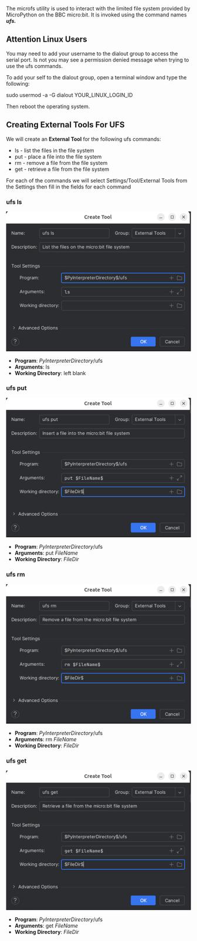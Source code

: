 The microfs utility is used to interact with the limited file system provided
by MicroPython on the BBC micro:bit. It is invoked using the command names **_ufs._**

## Attention Linux Users

You may need to add your username to the dialout group to access the serial
port. Is not you may see a permission denied message when trying to use the
ufs commands.

To add your self to the dialout group, open a terminal window and type the following:

sudo usermod -a -G dialout YOUR_LINUX_LOGIN_ID

Then reboot the operating system.

## Creating External Tools For UFS

We will create an **External Tool** for the following ufs commands:

* ls - list the files in the file system
* put - place a file into the file system
* rm - remove a file from the file system
* get - retrieve a file from the file system

For each of the commands we will select Settings/Tool/External Tools
from the Settings 
then fill in the fields for each command

### ufs ls

![](./images/ufs_ls.png)


* **Program**: $PyInterpreterDirectory$/ufs
* **Arguments**: ls
* **Working Directory**: left blank

### ufs put

![](./images/ufs_put.png)


* **Program**: $PyInterpreterDirectory$/ufs
* **Arguments**: put $FileName$
* **Working Directory**: $FileDir$

### ufs rm

![](./images/ufs_rm.png)


* **Program**: $PyInterpreterDirectory$/ufs
* **Arguments**: rm $FileName$
* **Working Directory**: $FileDir$

### ufs get

![](./images/ufs_get.png)


* **Program**: $PyInterpreterDirectory$/ufs
* **Arguments**: get $FileName$
* **Working Directory**: $FileDir$

